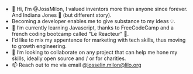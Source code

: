 - 👋 Hi, I’m @JossMilon, I valued inventors more than anyone since forever. And Indiana Jones 🤠 (but different story). 
- Becoming a developer enables me to give substance to my ideas 💡. 
- 🌱 I’m currently learning Javascript, thanks to FreeCodeCamp and a french coding bootcamp called "Le Reacteur" 🚀.
- I'd like to mix my appentence for marketing with tech skills, thus moving to growth engineering.
- 💞️ I’m looking to collaborate on any project that can help me hone my skills, ideally open source and / or for charities.
- 📫 Reach out to me via email @josselin.milon@lilo.org
